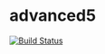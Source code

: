 # advanced5
[![Build Status](https://travis-ci.org/tgurkan/advanced5.svg?branch=master)](https://travis-ci.org/tgurkan/advanced5)
